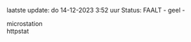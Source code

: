 laatste update: 
do 14-12-2023  3:52   uur 
Status: FAALT - geel - 
<div class="service Y">microstation</div><div class="service Y">httpstat</div>